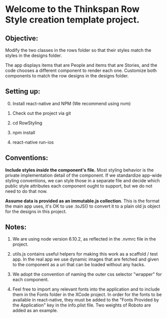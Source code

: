 # Welcome to the Thinkspan Row Style creation template project.

## Objective:

Modify the two classes in the rows folder so that their styles match the styles in the designs folder.  

The app displays items that are People and items that are Stories, and the code chooses a different component to render each one.  Customize both components to match the row designs in the designs folder. 


## Setting up:
 
0) Install react-native and NPM (We recommend using nvm)

1) Check out the project via git

2) cd RowStyling

3) npm install

4) react-native run-ios


## Conventions:

**Include styles *inside* the component's file.**  Most styling behavior is the private
  implementation detail of the component. If we standardize app-wide styling
  conventions, we can style those in a separate file and decide which public style attributes each component ought to support, but we do not need to do that now.

**Assume data is provided as an immutable.js collection**.  This is the format the main app uses, it's OK to use .toJS() to convert it to a plain old js object for the designs in this project.

## Notes:

1. We are using node version 6.10.2, as reflected in the .nvmrc file in the project.

2. utils.js contains useful helpers for making this work as a scaffold / test app.  In the real app we use dynamic images that are fetched and given to the component as a uri that can be loaded without any hacks.

3. We adopt the convention of naming the outer css selector "wrapper" for each component. 

4. Feel free to import any relevant fonts into the application and to include them in the Fonts folder in the XCode project.  In order for the fonts to be available in react-native, they must be added to the "Fonts Provided by the Application" key in the info.plist file. Two weights of Roboto are added as an example.